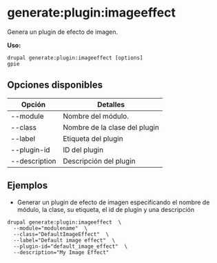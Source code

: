 # generate:plugin:imageeffect
Genera un plugin de efecto de imagen.

**Uso:**
```
drupal generate:plugin:imageeffect [options]
gpie
```

## Opciones disponibles
Opción | Detalles
-------|-------------
--module | Nombre del módulo.
--class | Nombre de la clase del plugin
--label | Etiqueta del plugin
--plugin-id | ID del plugin
--description | Descripción del plugin

## Ejemplos
* Generar un plugin de efecto de imagen especificando el nombre de módulo, la clase, su etiqueta, el id de plugin y una descripción
```
drupal generate:plugin:imageeffect  \
  --module="modulename"  \
  --class="DefaultImageEffect"  \
  --label="Default image effect"  \
  --plugin-id="default_image_effect"  \
  --description="My Image Effect"
```
